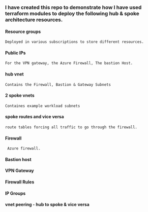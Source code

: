 ### I have created this repo to demonstrate how I have used terraform modules to deploy the following hub & spoke architecture resources.

#### Resource groups
    Deployed in various subscriptions to store different resources.
#### Public IPs
    For the VPN gateway, the Azure Firewall, The bastion Host.
#### hub vnet 
    Contains the Firewall, Bastion & Gateway Subnets
#### 2 spoke vnets
    Containes example workload subnets
#### spoke routes and vice versa
    route tables forcing all traffic to go through the firewall.
#### Firewall
     Azure firewall.
#### Bastion host
#### VPN Gateway
#### Firewall Rules
#### IP Groups
#### vnet peering - hub to spoke & vice versa



